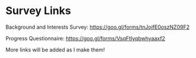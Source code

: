 # Survey Links

Background and Interests Survey: https://goo.gl/forms/tnJojfE0oszNZ09F2

Progress Questionnaire: https://goo.gl/forms/VsqFtIyqbwhyaaxf2

More links will be added as I make them!
